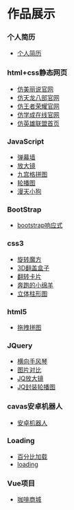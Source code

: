 # 作品展示

### 个人简历
<ul>
    <li>
        <a href="./作品/个人简历网站/个人简历.html" target="_blink">个人简历</a>
    </li>
</ul>

### html+css静态网页
<ul>
    <li>
        <a href="./作品/html+css静态网页/仿美丽说/demo.html" target="_blink">仿美丽说官网</a>
    </li>
    <li>
        <a href="./作品/html+css静态网页/仿天龙八部官网/demo.html" target="_blink">仿天龙八部官网</a>
    </li>
    <li>
        <a href="./作品/html+css静态网页/仿王者荣耀/index.html" target="_blink">仿王者荣耀官网</a>
    </li>
    <li>
        <a href="./作品/html+css静态网页/仿学成在线/demo.html" target="_blink">仿学成在线官网</a>
    </li>
    <li>
        <a href="./作品/html+css静态网页/仿英雄联盟首页/demo.html" target="_blink">仿英雄联盟首页</a>
    </li>
</ul>

### JavaScript
<ul>
    <li>
        <a href="./作品/JavaScript/弹幕墙/弹幕墙.html" target="_blink">弹幕墙</a>
    </li>
    <li>
        <a href="./作品/JavaScript/放大镜/仿京东放大镜.html" target="_blink">放大镜</a>
    </li>
    <li>
        <a href="./作品/JavaScript/九宫格拼图/九宫格拼图.html" target="_blink">九宫格拼图</a>
    </li>
    <li>
        <a href="./作品/JavaScript/轮播图/轮播图.html" target="_blink">轮播图</a>
    </li>
    <li>
        <a href="./作品/JavaScript/漫天小狗狗/demo.html" target="_blink">漫天小狗</a>
    </li>
</ul>

### BootStrap
<ul>
    <li>
        <a href="./作品/bootstrap/bootstrap响应式/index.html" target="_blink">bootstrap响应式</a>
    </li>
</ul>

### css3
<ul>
    <li>
        <a href="./作品/css3/01-旋转魔方/demo.html" target="_blink">旋转魔方</a>
    </li>
    <li>
        <a href="./作品/css3/02-3D翻盖盒子/index.html" target="_blink">3D翻盖盒子</a>
    </li>
    <li>
        <a href="./作品/css3/03-翻转卡片/卡片.html" target="_blink">翻转卡片</a>
    </li>
    <li>
        <a href="./作品/css3/04-奔跑的小绵羊/小绵羊.html" target="_blink">奔跑的小绵羊</a>
    </li>
    <li>
        <a href="./作品/css3/05-立体柱形图/1 案例.html" target="_blink">立体柱形图</a>
    </li>
</ul>

### html5
<ul>
    <li>
        <a href="./作品/html5/拖拽拼图/拖拽拼图.html" target="_blink">拖拽拼图</a>
    </li>
</ul>

### JQuery
<ul>
    <li>
        <a href="./作品/JQuery/横向手风琴效果/2 横向手风琴.html" target="_blink">横向手风琴</a>
    </li>
    <li>
        <a href="./作品/JQuery/图片对比/图片对比.html" target="_blink">图片对比</a>
    </li>
    <li>
        <a href="./作品/JQuery/JQ放大镜/jQ放大镜.html" target="_blink">JQ放大镜</a>
    </li>
    <li>
        <a href="./作品/JQuery/JQ封装轮播图/封装轮播图.html" target="_blink">JQ封装轮播图</a>
    </li>
</ul>

### cavas安卓机器人
<ul>
    <li>
        <a href="./作品/3 安卓机器人.html" target="_blink">安卓机器人</a>
    </li>
</ul>

### Loading
<ul>
    <li>
        <a href="./作品/loading/百分比加载动画.html" target="_blink">百分比加载</a>
    </li>
    <li>
        <a href="./作品/loading/loading.html" target="_blink">loading</a>
    </li>
</ul>

### Vue项目
<ul>
    <li>
        <a href="./作品/vue项目/coffee/dist/index.html" target="_blink">咖啡商城</a>
    </li>
</ul>



